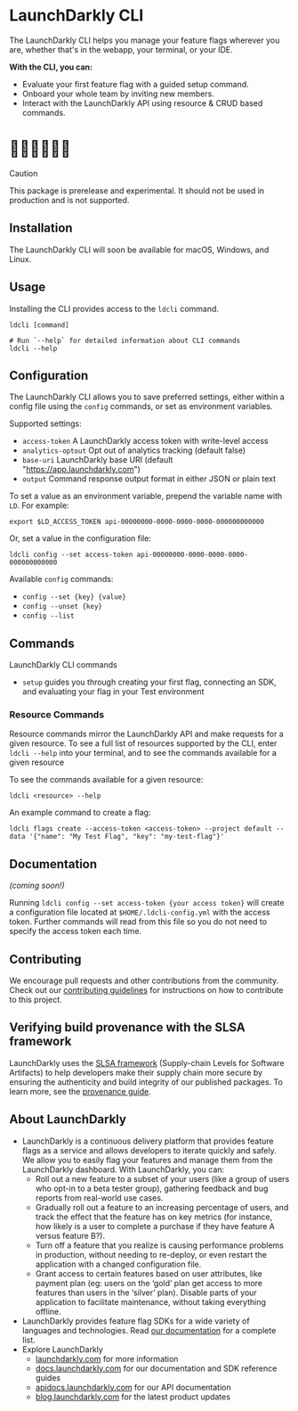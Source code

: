 # LaunchDarkly CLI

The LaunchDarkly CLI helps you manage your feature flags wherever you are, whether that's in the webapp, your terminal, or your IDE.

**With the CLI, you can:**

- Evaluate your first feature flag with a guided setup command.
- Onboard your whole team by inviting new members.
- Interact with the LaunchDarkly API using resource & CRUD based commands.

# 🚫🚫🚫🚫🚫🚫

> [!CAUTION]
> This package is prerelease and experimental. It should not be used in production and is not supported.

## Installation

The LaunchDarkly CLI will soon be available for macOS, Windows, and Linux.

## Usage

Installing the CLI provides access to the `ldcli` command.

```sh-session
ldcli [command]

# Run `--help` for detailed information about CLI commands
ldcli --help
```

## Configuration

The LaunchDarkly CLI allows you to save preferred settings, either within a config file using the `config` commands, or set as environment variables.

Supported settings:

* `access-token` A LaunchDarkly access token with write-level access
* `analytics-optout` Opt out of analytics tracking (default false)
* `base-uri` LaunchDarkly base URI (default "https://app.launchdarkly.com")
* `output` Command response output format in either JSON or plain text

To set a value as an environment variable, prepend the variable name with `LD`. For example:
```shell
export $LD_ACCESS_TOKEN api-00000000-0000-0000-0000-000000000000
```

Or, set a value in the configuration file:
```shell
ldcli config --set access-token api-00000000-0000-0000-0000-000000000000
```

Available `config` commands:
- `config --set {key} {value}`
- `config --unset {key}`
- `config --list`

## Commands

LaunchDarkly CLI commands
- `setup` guides you through creating your first flag, connecting an SDK, and evaluating your flag in your Test environment

### Resource Commands

Resource commands mirror the LaunchDarkly API and make requests for a given resource. To see a full list of resources supported by the CLI, enter `ldcli --help` into your terminal, and to see the commands available for a given resource

To see the commands available for a given resource:
```sh-session
ldcli <resource> --help
```

An example command to create a flag:
```sh-session
ldcli flags create --access-token <access-token> --project default --data '{"name": "My Test Flag", "key": "my-test-flag"}'
```

## Documentation

_(coming soon!)_

[//]: # (TODO: add info about how to opt out)

Running `ldcli config --set access-token {your access token}` will create a configuration file located at `$HOME/.ldcli-config.yml` with the access token. Further commands will read from this file so you do not need to specify the access token each time.

## Contributing

We encourage pull requests and other contributions from the community. Check out our [contributing guidelines](CONTRIBUTING.md) for instructions on how to contribute to this project.

## Verifying build provenance with the SLSA framework

LaunchDarkly uses the [SLSA framework](https://slsa.dev/spec/v1.0/about) (Supply-chain Levels for Software Artifacts) to help developers make their supply chain more secure by ensuring the authenticity and build integrity of our published packages. To learn more, see the [provenance guide](./PROVENANCE.md).

## About LaunchDarkly

* LaunchDarkly is a continuous delivery platform that provides feature flags as a service and allows developers to iterate quickly and safely. We allow you to easily flag your features and manage them from the LaunchDarkly dashboard.  With LaunchDarkly, you can:
    * Roll out a new feature to a subset of your users (like a group of users who opt-in to a beta tester group), gathering feedback and bug reports from real-world use cases.
    * Gradually roll out a feature to an increasing percentage of users, and track the effect that the feature has on key metrics (for instance, how likely is a user to complete a purchase if they have feature A versus feature B?).
    * Turn off a feature that you realize is causing performance problems in production, without needing to re-deploy, or even restart the application with a changed configuration file.
    * Grant access to certain features based on user attributes, like payment plan (eg: users on the ‘gold’ plan get access to more features than users in the ‘silver’ plan). Disable parts of your application to facilitate maintenance, without taking everything offline.
* LaunchDarkly provides feature flag SDKs for a wide variety of languages and technologies. Read [our documentation](https://docs.launchdarkly.com/sdk) for a complete list.
* Explore LaunchDarkly
    * [launchdarkly.com](https://www.launchdarkly.com/ "LaunchDarkly Main Website") for more information
    * [docs.launchdarkly.com](https://docs.launchdarkly.com/  "LaunchDarkly Documentation") for our documentation and SDK reference guides
    * [apidocs.launchdarkly.com](https://apidocs.launchdarkly.com/  "LaunchDarkly API Documentation") for our API documentation
    * [blog.launchdarkly.com](https://blog.launchdarkly.com/  "LaunchDarkly Blog Documentation") for the latest product updates
